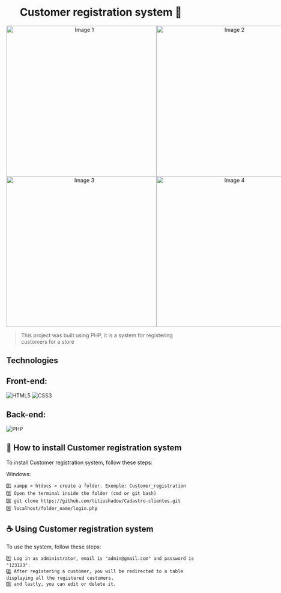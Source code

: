 <h1 align="center" font-weight: bold; "> Customer registration system 🏪 </h1>

<div align="center" style="display: flex; justify-content: space-between;">
  <img src="https://github.com/titiushadow/Cadastro-clientes/assets/63453751/9966a44a-b845-4060-9b27-85ae41e27ad0" alt="Image 1" width="400px">
   <img src="https://github.com/titiushadow/Cadastro-clientes/assets/63453751/a519c8bc-b51c-41a1-8ef2-73db289c44bc" alt="Image 2" width="400px">
</div>

<div align="center" style="display: flex; justify-content: space-between;">
  <img src="https://github.com/titiushadow/Cadastro-clientes/assets/63453751/bf448b85-781b-4fc9-af56-40fb41cd27cb" alt="Image 3" width="400px">
  <img src="https://github.com/titiushadow/Cadastro-clientes/assets/63453751/cef12553-5c0b-442f-9857-24352ea64db2" alt="Image 4" width="400px">
</div>


> This project was built using PHP, it is a system for registering customers for a store

<h2 id="tech">Technologies</h2>

## Front-end:
  ![HTML5](https://img.shields.io/badge/html5-%23E34F26.svg?style=for-the-badge&logo=html5&logoColor=white)
  ![CSS3](https://img.shields.io/badge/css3-%231572B6.svg?style=for-the-badge&logo=css3&logoColor=white)
  
## Back-end:
  ![PHP](https://img.shields.io/badge/php-%23777BB4.svg?style=for-the-badge&logo=php&logoColor=white)

## 🚀 How to install Customer registration system

To install Customer registration system, follow these steps:

Windows:
```
1️⃣ xampp > htdocs > create a folder. Exemple: Customer_registration
2️⃣ Open the terminal inside the folder (cmd or git bash)
3️⃣ git clone https://github.com/titiushadow/Cadastro-clientes.git
4️⃣ localhost/folder_name/login.php
```

## ☕ Using Customer registration system

To use the system, follow these steps:
```
1️⃣ Log in as administrator, email is "admin@gmail.com" and password is "123123".
2️⃣ After registering a customer, you will be redirected to a table displaying all the registered customers.
3️⃣ and lastly, you can edit or delete it.
```
